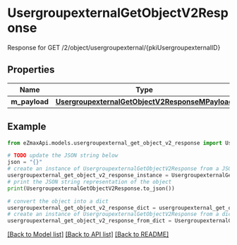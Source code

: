 # UsergroupexternalGetObjectV2Response

Response for GET /2/object/usergroupexternal/{pkiUsergroupexternalID}

## Properties

Name | Type | Description | Notes
------------ | ------------- | ------------- | -------------
**m_payload** | [**UsergroupexternalGetObjectV2ResponseMPayload**](UsergroupexternalGetObjectV2ResponseMPayload.md) |  | 

## Example

```python
from eZmaxApi.models.usergroupexternal_get_object_v2_response import UsergroupexternalGetObjectV2Response

# TODO update the JSON string below
json = "{}"
# create an instance of UsergroupexternalGetObjectV2Response from a JSON string
usergroupexternal_get_object_v2_response_instance = UsergroupexternalGetObjectV2Response.from_json(json)
# print the JSON string representation of the object
print(UsergroupexternalGetObjectV2Response.to_json())

# convert the object into a dict
usergroupexternal_get_object_v2_response_dict = usergroupexternal_get_object_v2_response_instance.to_dict()
# create an instance of UsergroupexternalGetObjectV2Response from a dict
usergroupexternal_get_object_v2_response_from_dict = UsergroupexternalGetObjectV2Response.from_dict(usergroupexternal_get_object_v2_response_dict)
```
[[Back to Model list]](../README.md#documentation-for-models) [[Back to API list]](../README.md#documentation-for-api-endpoints) [[Back to README]](../README.md)


